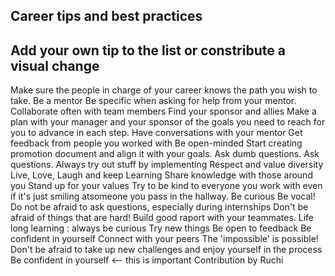 ## Career tips and best practices

## Add your own tip to the list or constribute a visual change


 Make sure the people in charge of your career knows the path you wish to take.
 Be a mentor
 Be specific when asking for help from your mentor.
 Collaborate often with team members
 Find your sponsor and allies
 Make a plan with your manager and your sponsor of the goals you need to reach for you to advance in each step.
 Have conversations with your mentor
 Get feedback from people you worked with
 Be open-minded
 Start creating promotion document and align it with your goals.
  Ask dumb questions.
  Ask questions.
Always try out stuff by implementing
Respect and value diversity
Live, Love, Laugh and keep Learning
Share knowledge with those around you
Stand up for your values
Try to be kind to everyone you work with even if it's just smiling atsomeone you pass in the hallway.
Be curious
Be vocal!
Do not be afraid to ask questions, especially during internships
Don't be afraid of things that are hard!
Build good raport with your teammates.
Life long learning : always be curious 
Try new things
Be open to feedback
Be confident in yourself
Connect with your peers
The 'impossible' is possible!
Don't be afraid to take up new challenges and enjoy yourself in the process
Be confident in yourself <-- this is important
Contribution by Ruchi

